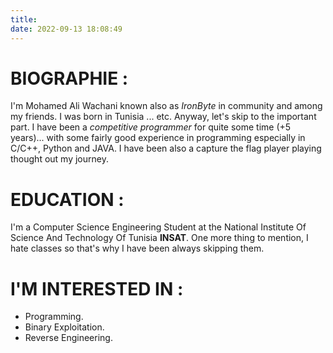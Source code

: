 ```yaml
---
title: 
date: 2022-09-13 18:08:49
---
```



# BIOGRAPHIE :
I'm Mohamed Ali Wachani known also as *IronByte* in community and among my friends. I was born in Tunisia ... etc. Anyway, let's skip to the important part. I have been a *competitive programmer* for quite some time (+5 years)... with some fairly good experience in programming especially in C/C++, Python and JAVA. I have been also a capture the flag player playing thought out my journey.

# EDUCATION :
I'm a Computer Science Engineering Student at the National Institute Of Science And Technology Of Tunisia **INSAT**. One more thing to mention, I hate classes so that's why I have been always skipping them.

# I'M INTERESTED IN : 
* Programming.
* Binary Exploitation.
* Reverse Engineering.

